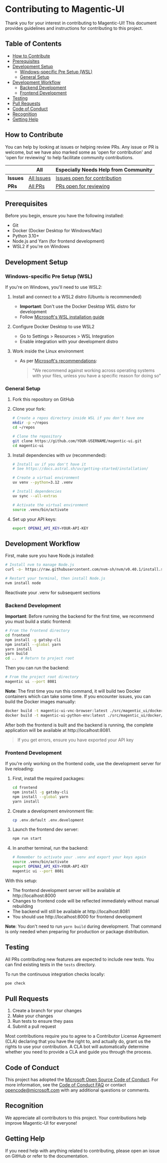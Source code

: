 # Contributing to Magentic-UI

Thank you for your interest in contributing to Magentic-UI! This document provides guidelines and instructions for contributing to this project.

## Table of Contents

- [How to Contribute](#how-to-contribute)
- [Prerequisites](#prerequisites)
- [Development Setup](#development-setup)
  - [Windows-specific Pre Setup (WSL)](#windows-specific-pre-setup-wsl)
  - [General Setup](#general-setup)
- [Development Workflow](#development-workflow)
  - [Backend Development](#backend-development)
  - [Frontend Development](#frontend-development)
- [Testing](#testing)
- [Pull Requests](#pull-requests)
- [Code of Conduct](#code-of-conduct)
- [Recognition](#recognition)
- [Getting Help](#getting-help)

## How to Contribute

You can help by looking at issues or helping review PRs. Any issue or PR is welcome, but we have also marked some as 'open for contribution' and 'open for reviewing' to help facilitate community contributions.

<div align="center">

|            | All                                                           | Especially Needs Help from Community                                                                                                       |
| ---------- | ------------------------------------------------------------- | ------------------------------------------------------------------------------------------------------------------------------------------ |
| **Issues** | [All Issues](https://github.com/microsoft/magentic-ui/issues) | [Issues open for contribution](https://github.com/microsoft/magentic-ui/issues?q=is%3Aissue+is%3Aopen+label%3A%22open+for+contribution%22) |
| **PRs**    | [All PRs](https://github.com/microsoft/magentic-ui/pulls)     | [PRs open for reviewing](https://github.com/microsoft/magentic-ui/pulls?q=is%3Apr+is%3Aopen+label%3A%22open+for+reviewing%22)              |

</div>

## Prerequisites

Before you begin, ensure you have the following installed:

- Git
- Docker (Docker Desktop for Windows/Mac)
- Python 3.10+
- Node.js and Yarn (for frontend development)
- WSL2 if you're on Windows

## Development Setup

### Windows-specific Pre Setup (WSL)

If you're on Windows, you'll need to use WSL2:

1. Install and connect to a WSL2 distro (Ubuntu is recommended)
   - **Important**: Don't use the Docker Desktop WSL distro for development
   - Follow [Microsoft's WSL installation guide](https://learn.microsoft.com/en-us/windows/wsl/install)

2. Configure Docker Desktop to use WSL2
   - Go to Settings > Resources > WSL Integration
   - Enable integration with your development distro

3. Work inside the Linux environment
   - As per [Microsoft's recommendations](https://learn.microsoft.com/en-us/windows/wsl/filesystems):
     > "We recommend against working across operating systems with your files, unless you have a specific reason for doing so"

### General Setup

1. Fork this repository on GitHub

2. Clone your fork:
   ```bash
   # Create a repos directory inside WSL if you don't have one
   mkdir -p ~/repos
   cd ~/repos
   
   # Clone the repository
   git clone https://github.com/YOUR-USERNAME/magentic-ui.git
   cd magentic-ui
   ```

3. Install dependencies with uv (recommended):
   ```bash
   # Install uv if you don't have it
   # See https://docs.astral.sh/uv/getting-started/installation/
   
   # Create a virtual environment
   uv venv --python=3.12 .venv
   
   # Install dependencies
   uv sync --all-extras
   
   # Activate the virtual environment
   source .venv/bin/activate
   ```

4. Set up your API keys:
   ```bash
   export OPENAI_API_KEY=YOUR-API-KEY
   ```

## Development Workflow

First, make sure you have Node.js installed:

```bash
# Install nvm to manage Node.js
curl -o- https://raw.githubusercontent.com/nvm-sh/nvm/v0.40.1/install.sh | bash

# Restart your terminal, then install Node.js
nvm install node
```

Reactivate your .venv for subsequent sections

### Backend Development

**Important**: Before running the backend for the first time, we recommend you must build a static frontend:

```bash
# From the frontend directory
cd frontend
npm install -g gatsby-cli
npm install --global yarn
yarn install
yarn build
cd ..  # Return to project root
```

Then you can run the backend:

```bash
# From the project root directory
magentic ui --port 8081
```

**Note**: The first time you run this command, it will build two Docker containers which can take some time. If you encounter issues, you can build the Docker images manually:

```bash
docker build -t magentic-ui-vnc-browser:latest ./src/magentic_ui/docker/magentic-ui-browser-docker
docker build -t magentic-ui-python-env:latest ./src/magentic_ui/docker/magentic-ui-python-env
```

After both the frontend is built and the backend is running, the complete application will be available at http://localhost:8081.
 > If you get errors, ensure you have exported your API key

### Frontend Development

If you're only working on the frontend code, use the development server for live reloading:

1. First, install the required packages:
   ```bash
   cd frontend
   npm install -g gatsby-cli
   npm install --global yarn
   yarn install
   ```

2. Create a development environment file:
   ```bash
   cp .env.default .env.development
   ```

3. Launch the frontend dev server:
   ```bash
   npm run start
   ```

4. In another terminal, run the backend:
   ```bash
   # Remember to activate your .venv and export your keys again
   source .venv/bin/activate
   export OPENAI_API_KEY=YOUR-API-KEY
   magentic ui --port 8081
   ```

With this setup:
- The frontend development server will be available at http://localhost:8000
- Changes to frontend code will be reflected immediately without manual rebuilding
- The backend will still be available at http://localhost:8081
- You should use http://localhost:8000 for frontend development

**Note**: You don't need to run `yarn build` during development. That command is only needed when preparing for production or package distribution.

## Testing

All PRs contributing new features are expected to include new tests. You can find existing tests in the `tests` directory.

To run the continuous integration checks locally:

```bash
poe check
```

## Pull Requests

1. Create a branch for your changes
2. Make your changes
3. Run tests to ensure they pass
4. Submit a pull request

Most contributions require you to agree to a Contributor License Agreement (CLA) declaring that you have the right to, and actually do, grant us the rights to use your contribution. A CLA bot will automatically determine whether you need to provide a CLA and guide you through the process.

## Code of Conduct

This project has adopted the [Microsoft Open Source Code of Conduct](https://opensource.microsoft.com/codeofconduct/). For more information, see the [Code of Conduct FAQ](https://opensource.microsoft.com/codeofconduct/faq/) or contact [opencode@microsoft.com](mailto:opencode@microsoft.com) with any additional questions or comments.

## Recognition

We appreciate all contributors to this project. Your contributions help improve Magentic-UI for everyone!

## Getting Help

If you need help with anything related to contributing, please open an issue on GitHub or refer to the documentation.